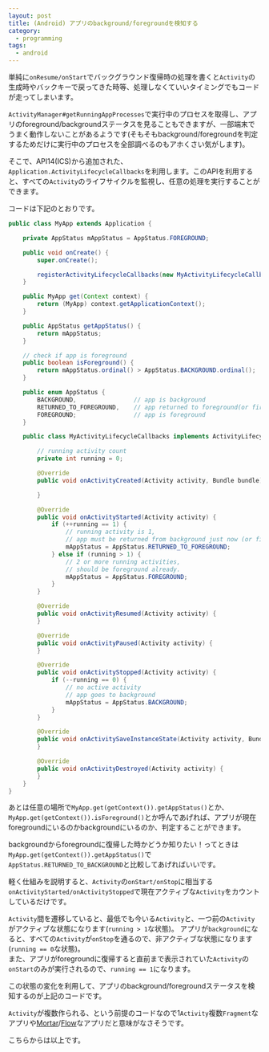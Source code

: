 ```yaml
---
layout: post
title: (Android) アプリのbackground/foregroundを検知する
category:
  - programming
tags:
  - android
---
```


単純に`onResume/onStart`でバックグラウンド復帰時の処理を書くと`Activity`の生成時やバックキーで戻ってきた時等、処理しなくていいタイミングでもコードが走ってしまいます。  

`ActivityManager#getRunningAppProcesses`で実行中のプロセスを取得し、アプリのforeground/backgroundステータスを見ることもできますが、一部端末でうまく動作しないことがあるようです(そもそもbackground/foregroundを判定するためだけに実行中のプロセスを全部調べるのもアホくさい気がします)。

そこで、API14(ICS)から追加された、`Application.ActivityLifecycleCallbacks`を利用します。このAPIを利用すると、すべての`Activity`のライフサイクルを監視し、任意の処理を実行することができます。

コードは下記のとおりです。

```java
public class MyApp extends Application {

    private AppStatus mAppStatus = AppStatus.FOREGROUND;

    public void onCreate() {
        super.onCreate();

        registerActivityLifecycleCallbacks(new MyActivityLifecycleCallbacks());
    }

    public MyApp get(Context context) {
        return (MyApp) context.getApplicationContext();
    }

    public AppStatus getAppStatus() {
        return mAppStatus;
    }

    // check if app is foreground
    public boolean isForeground() {
        return mAppStatus.ordinal() > AppStatus.BACKGROUND.ordinal();
    }

    public enum AppStatus {
        BACKGROUND,                // app is background
        RETURNED_TO_FOREGROUND,    // app returned to foreground(or first launch)
        FOREGROUND;                // app is foreground
    }

    public class MyActivityLifecycleCallbacks implements ActivityLifecycleCallbacks {

        // running activity count
        private int running = 0;

        @Override
        public void onActivityCreated(Activity activity, Bundle bundle) {

        }

        @Override
        public void onActivityStarted(Activity activity) {
            if (++running == 1) {
                // running activity is 1,
                // app must be returned from background just now (or first launch)
                mAppStatus = AppStatus.RETURNED_TO_FOREGROUND;
            } else if (running > 1) {
                // 2 or more running activities,
                // should be foreground already.
                mAppStatus = AppStatus.FOREGROUND;
            }
        }

        @Override
        public void onActivityResumed(Activity activity) {
        }

        @Override
        public void onActivityPaused(Activity activity) {
        }

        @Override
        public void onActivityStopped(Activity activity) {
            if (--running == 0) {
                // no active activity
                // app goes to background
                mAppStatus = AppStatus.BACKGROUND;
            }
        }

        @Override
        public void onActivitySaveInstanceState(Activity activity, Bundle bundle) {
        }

        @Override
        public void onActivityDestroyed(Activity activity) {
        }
    }
}
```

あとは任意の場所で`MyApp.get(getContext()).getAppStatus()`とか、`MyApp.get(getContext()).isForeground()`とか呼んであげれば、アプリが現在foregroundにいるのかbackgroundにいるのか、判定することができます。

backgroundからforegroundに復帰した時かどうか知りたい！ってときは`MyApp.get(getContext()).getAppStatus()`で`AppStatus.RETURNED_TO_BACKGROUND`と比較してあげればいいです。

軽く仕組みを説明すると、`Activity`の`onStart/onStop`に相当する`onActivityStarted/onActivityStopped`で現在アクティブな`Activity`をカウントしているだけです。

`Activity`間を遷移していると、最低でも今いる`Activity`と、一つ前の`Activity`がアクティブな状態になります(`running > 1`な状態)。
アプリが`background`になると、すべての`Activity`が`onStop`を通るので、非アクティブな状態になります(`running == 0`な状態)。  
また、アプリがforegroundに復帰すると直前まで表示されていた`Activity`の`onStart`のみが実行されるので、`running == 1`になります。  

この状態の変化を利用して、アプリのbackground/foregroundステータスを検知するのが上記のコードです。

`Activity`が複数作られる、という前提のコードなので1`Activity`複数`Fragment`なアプリや[Mortar](https://github.com/square/mortar)/[Flow](https://github.com/square/flow)なアプリだと意味がなさそうです。

こちらからは以上です。
